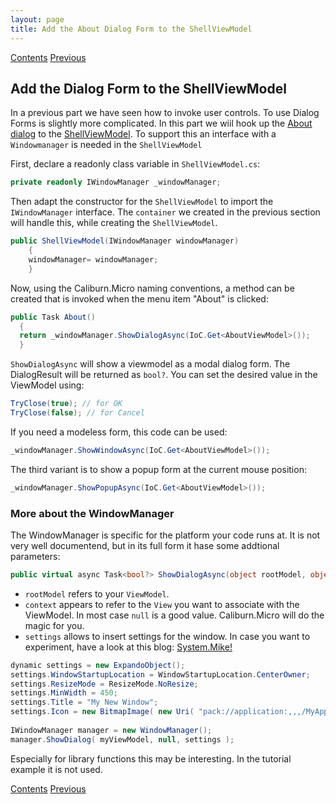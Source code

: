 ```yaml
---
layout: page
title: Add the About Dialog Form to the ShellViewModel
---
```

[Contents](Contents) [Previous](DialogForm)

## Add the Dialog Form to the ShellViewModel

In a previous part we have seen how to invoke user controls. To use Dialog Forms is slightly more complicated. In this part we wiil hook up the [About dialog](DialogForm) to the [ShellViewModel](ShellViewModel).  To support this an interface with a ``Windowmanager`` is needed in the ``ShellViewModel``

First, declare a readonly class variable in ``ShellViewModel.cs``:

```C#
private readonly IWindowManager _windowManager;
```

Then adapt the constructor for the ``ShellViewModel`` to import the ``IWindowManager`` interface. The ``container`` we created in the previous section will handle this, while creating the ``ShellViewModel``.

```C#
public ShellViewModel(IWindowManager windowManager)
    {
    windowManager= windowManager;
    }
```

Now, using the Caliburn.Micro naming conventions, a method can be created that is invoked when the menu item "About" is clicked:

```C#
public Task About()
  {
  return _windowManager.ShowDialogAsync(IoC.Get<AboutViewModel>());
  }
  ```

  ``ShowDialogAsync`` will show a viewmodel as a modal dialog form. The DialogResult will be returned as ``bool?``. You can set the desired value in the ViewModel using:

```C#
TryClose(true); // for OK
TryClose(false); // for Cancel
```

  If you need a modeless form, this code can be used:

  ```C#
_windowManager.ShowWindowAsync(IoC.Get<AboutViewModel>());  
  ```

The third variant is to show a popup form at the current mouse position:

 ```C#
_windowManager.ShowPopupAsync(IoC.Get<AboutViewModel>());  
  ```

### More about the WindowManager

The WindowManager is specific for the platform your code runs at. It is not very well documentend, but in its full form it hase some addtional parameters:

```C#
public virtual async Task<bool?> ShowDialogAsync(object rootModel, object context = null, IDictionary<string, object> settings = null)
```

* ``rootModel`` refers to your ``ViewModel``.
* ``context`` appears to refer to the ``View`` you want to associate with the ViewModel. In most case ``null`` is a good value. Caliburn.Micro will do the magic for you.
* ``settings`` allows to insert settings for the window. In case you want to experiment, have a look at this blog:
[System.Mike!](https://claytonone.wordpress.com/2015/01/16/caliburn-micro-part-6-the-window-manager/)

```C#
dynamic settings = new ExpandoObject();
settings.WindowStartupLocation = WindowStartupLocation.CenterOwner;
settings.ResizeMode = ResizeMode.NoResize;
settings.MinWidth = 450;
settings.Title = "My New Window";
settings.Icon = new BitmapImage( new Uri( "pack://application:,,,/MyApplication;component/Assets/myicon.ico" ) );
 
IWindowManager manager = new WindowManager();
manager.ShowDialog( myViewModel, null, settings );
```

Especially for library functions this may be interesting. In the tutorial example it is not used.

[Contents](Contents) [Previous](DialogForm)
